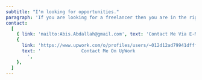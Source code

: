 ```yaml
---
subtitle: "I'm looking for opportunities."
paragraph: 'If you are looking for a freelancer then you are in the right place, as I’m currently freelancing full time, or if you are looking for a full-time employee, otherwise, if you just want to say hi, I will definitely say Hi back to you.'
contact:
  [
    { link: 'mailto:Abis.Abdallah@gmail.com', text: 'Contact Me Via E-Mail' },
    {
      link: 'https://www.upwork.com/o/profiles/users/~012d12ad79941dfff5/',
      text: '				Contact Me On UpWork
        ',
    },
  ]
---
```

